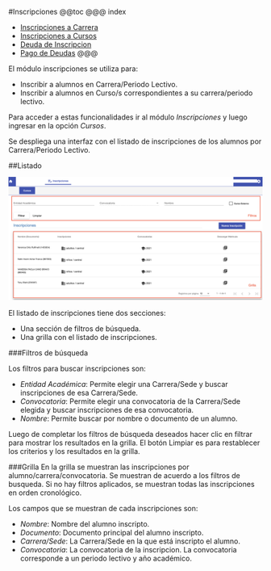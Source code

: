 #Inscripciones
@@toc
@@@ index
* [Inscripciones a Carrera](crear_inscripcion_carrera.md)
* [Inscripciones a Cursos](inscripciones_a_cursos.md)
* [Deuda de Inscripcion](deuda_de_inscripcion.md)
* [Pago de Deudas](pago_de_deudas.md)
@@@

El módulo inscripciones se utiliza para:

- Inscribir a alumnos en Carrera/Periodo Lectivo.
- Inscribir a alumnos en Curso/s correspondientes a su carrera/periodo lectivo.

Para acceder a estas funcionalidades ir al módulo *Inscripciones* y luego ingresar
en la opción *Cursos*.

Se despliega una interfaz con el listado de inscripciones de los alumnos por Carrera/Periodo Lectivo.

##Listado

![Listado de Inscripciones](img/listado_inscripciones.png)

El listado de inscripciones tiene dos secciones:

- Una sección de filtros de búsqueda.
- Una grilla con el listado de inscripciones.

###Filtros de búsqueda

Los filtros para buscar inscripciones son:

 - *Entidad Académica*: Permite elegir una Carrera/Sede y buscar inscripciones de esa Carrera/Sede.
 - *Convocatoria*: Permite elegir una convocatoria de la Carrera/Sede elegida y buscar inscripciones de esa convocatoria.
 - *Nombre*: Permite buscar por nombre o documento de un alumno.
 
Luego de completar los filtros de búsqueda deseados hacer clic en filtrar para mostrar
los resultados en la grilla.
El botón Limpiar es para restablecer los criterios y los resultados en la grilla.

###Grilla
En la grilla se muestran las inscripciones por alumno/carrera/convocatoria. Se muestran de acuerdo a los filtros
de busqueda. Si no hay filtros aplicados, se muestran todas las inscripciones en orden cronológico.

Los campos que se muestran de cada inscripciones son:

- *Nombre*: Nombre del alumno inscripto.
- *Documento*: Documento principal del alumno inscripto.
- *Carrera/Sede*: La Carrera/Sede en la que está inscripto el alumno.
- *Convocatoria*: La convocatoria de la inscripcion. La convocatoria corresponde a un periodo lectivo y año académico.

